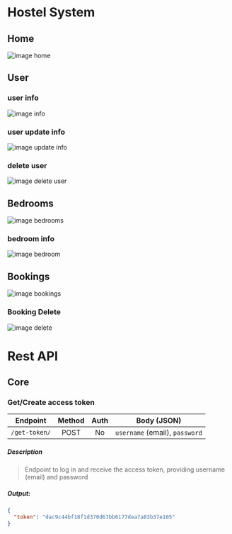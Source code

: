 # Hostel System

## Home
![image home](doc/home-new.jpg)

## User
### user info
![image info](doc/user-info-new.png)

### user update info
![image update info](doc/update-user-info-new.png)

### delete user
![image delete user](doc/delete-user-new.png)

## Bedrooms
![image bedrooms](doc/bedrooms-new.png)

### bedroom info
![image bedroom](doc/bedroom-new.jpg)

## Bookings
![image bookings](doc/bookings-new.png)

### Booking Delete
![image delete](doc/booking-delete-new.png)

# Rest API

## Core

### Get/Create access token
| Endpoint | Method | Auth | Body (JSON) |
|:---:|:---:|:---:|:---:|
| `/get-token/` | POST | No | `username` (email), `password` |

##### Description
>Endpoint to log in and receive the access token, providing username (email) and password

##### Output:
```json
{
  "token": "dac9c44bf18f1d370d67bb6177dea7a83b37e105"
}
```
